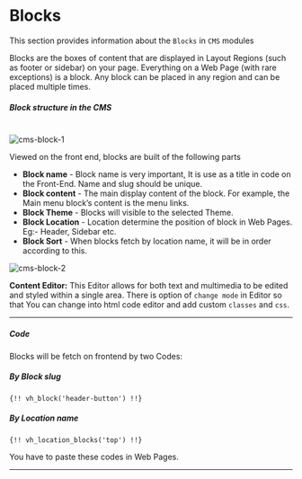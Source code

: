 # Blocks

This section provides information about the `Blocks` in `CMS` modules

Blocks are the boxes of content that are displayed in Layout Regions (such as footer or sidebar) on your page. Everything on a Web Page (with rare exceptions) is a block. Any block can be placed in any region and can be placed multiple times.



##### Block structure in the CMS
<br/>
<img :src="$withBase('/images/cms-block-1.png')" alt="cms-block-1">

Viewed on the front end, blocks are built of the following parts

- **Block name** - Block name is very important, It is use as a title in code on the Front-End. Name and slug should be unique.
- **Block content** - The main display content of the block. For example, the Main menu block’s content is the menu links.
- **Block Theme** - Blocks will visible to the selected Theme.
- **Block Location** - Location determine the position of block in Web Pages. Eg:- Header, Sidebar etc.
- **Block Sort** - When blocks fetch by location name, it will be in order according to this.

<img :src="$withBase('/images/cms-block-2.png')" alt="cms-block-2">

**Content Editor:** This Editor allows for both text and multimedia to be edited and styled within a single area. There is option of `change mode` in Editor so that You can change into html code editor and add custom `classes` and `css`.

------



##### Code

Blocks will be fetch on frontend by two Codes:

##### By Block slug

```php+HTML
{!! vh_block('header-button') !!}
```



##### By Location name

```php+HTML
{!! vh_location_blocks('top') !!}
```



You have to paste these codes in Web Pages.

------